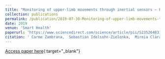 ```yaml
---
title: "Monitoring of upper-limb movements through inertial sensors – Preliminary results"
collection: publications
permalink: /publication/2019-07-30-Monitoring-of-upper-limb-movements-through-inertial-sensors-Preliminary-results
date: 2019
venue: 'Smart Health'
paperurl: 'https://www.sciencedirect.com/science/article/pii/S2352648317301071'
citation: ' Carme Zambrana,  Sebastian Idelsohn-Zielonka,  Mireia Claramunt-Molet,  Maria Almenara-Masbernat,  Eloy Opisso,  Josep Tormos,  Felip Miralles,  Eloisa Vargiu, &quot;Monitoring of upper-limb movements through inertial sensors – Preliminary results.&quot; Smart Health, 2019-07-30.'
---
```

[Access paper here](https://www.sciencedirect.com/science/article/pii/S2352648317301071){:target="_blank"}
